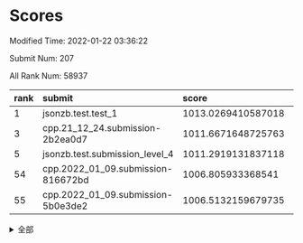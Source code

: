 # Scores

Modified Time: 2022-01-22 03:36:22

Submit Num: 207

All Rank Num: 58937

| rank |               submit               |       score        |       sigma        | pk_num |
| :--- | :--------------------------------- | :----------------- | :----------------- | :----- |
| 1    | jsonzb.test.test_1                 | 1013.0269410587018 | 0.7896901180706728 | 1137   |
| 3    | cpp.21_12_24.submission-2b2ea0d7   | 1011.6671648725763 | 0.764753470478983  | 1141   |
| 5    | jsonzb.test.submission_level_4     | 1011.2919131837118 | 0.7739771155785898 | 1132   |
| 54   | cpp.2022_01_09.submission-816672bd | 1006.805933368541  | 0.730393202473798  | 1138   |
| 55   | cpp.2022_01_09.submission-5b0e3de2 | 1006.5132159679735 | 0.7259545769348362 | 1138   |


<details>
<summary>全部</summary>

| rank |                 submit                 |       score        |       sigma        | pk_num |
| :--- | :------------------------------------- | :----------------- | :----------------- | :----- |
| 1    | jsonzb.test.test_1                     | 1013.0269410587018 | 0.7896901180706728 | 1137   |
| 2    | gobigger.level_3.submission_level_3_15 | 1011.9077740192181 | 0.767905192768689  | 1146   |
| 3    | cpp.21_12_24.submission-2b2ea0d7       | 1011.6671648725763 | 0.764753470478983  | 1141   |
| 4    | gobigger.level_3.submission_level_3_8  | 1011.4211188631089 | 0.7503123727283555 | 1136   |
| 5    | jsonzb.test.submission_level_4         | 1011.2919131837118 | 0.7739771155785898 | 1132   |
| 6    | gobigger.level_3.submission_level_3_3  | 1010.916737329301  | 0.7496158405115051 | 1145   |
| 7    | gobigger.level_3.submission_level_3_27 | 1010.8248851742821 | 0.7811679721715032 | 1143   |
| 8    | gobigger.level_3.submission_level_3_11 | 1010.701193337417  | 0.7776596089747444 | 1140   |
| 9    | gobigger.level_3.submission_level_3_41 | 1010.5125660335764 | 0.7513949209611152 | 1144   |
| 10   | gobigger.level_3.submission_level_3_35 | 1010.4507286376197 | 0.7514411053039385 | 1139   |
| 11   | gobigger.level_3.submission_level_3_19 | 1010.2655011585933 | 0.7661502411437325 | 1140   |
| 12   | gobigger.level_3.submission_level_3_48 | 1010.2409180672227 | 0.7684739466666839 | 1140   |
| 13   | gobigger.level_3.submission_level_3_29 | 1010.2213198799838 | 0.7572040239528307 | 1137   |
| 14   | gobigger.level_3.submission_level_3_26 | 1010.1348476364237 | 0.769739037583596  | 1141   |
| 15   | gobigger.level_3.submission_level_3_21 | 1010.1215783246386 | 0.7544231245983786 | 1136   |
| 16   | gobigger.level_3.submission_level_3_32 | 1010.1149951975536 | 0.734315654723293  | 1137   |
| 17   | gobigger.level_3.submission_level_3_13 | 1010.0686809906488 | 0.7731324271268001 | 1137   |
| 18   | gobigger.level_3.submission_level_3_42 | 1009.9365719890609 | 0.7757026631968245 | 1140   |
| 19   | gobigger.level_3.submission_level_3_23 | 1009.9076018915898 | 0.7418604170697313 | 1141   |
| 20   | gobigger.level_3.submission_level_3_1  | 1009.8939427028054 | 0.767153849476328  | 1135   |
| 21   | gobigger.level_3.submission_level_3_30 | 1009.8731133779756 | 0.7493352674706589 | 1140   |
| 22   | gobigger.level_3.submission_level_3_37 | 1009.8726495789766 | 0.7539156770314114 | 1137   |
| 23   | gobigger.level_3.submission_level_3_9  | 1009.8678149027953 | 0.7720259810054133 | 1141   |
| 24   | gobigger.level_3.submission_level_3_49 | 1009.850090699238  | 0.7469807709838184 | 1133   |
| 25   | gobigger.level_3.submission_level_3_43 | 1009.845449430766  | 0.7329099785215798 | 1137   |
| 26   | gobigger.level_3.submission_level_3_38 | 1009.8317697895623 | 0.7609306953605474 | 1138   |
| 27   | gobigger.level_3.submission_level_3_47 | 1009.7893226740902 | 0.7823372378810795 | 1137   |
| 28   | gobigger.level_3.submission_level_3_22 | 1009.7703425352811 | 0.7642002591871817 | 1142   |
| 29   | gobigger.level_3.submission_level_3_0  | 1009.7589700642146 | 0.7603239827695208 | 1135   |
| 30   | gobigger.level_3.submission_level_3_2  | 1009.736837413625  | 0.7724060100005402 | 1137   |
| 31   | gobigger.level_3.submission_level_3_5  | 1009.7265278535425 | 0.7547497498874134 | 1141   |
| 32   | gobigger.level_3.submission_level_3_40 | 1009.599271712263  | 0.75413853903774   | 1143   |
| 33   | gobigger.level_3.submission_level_3_34 | 1009.569139847294  | 0.7744495111443873 | 1136   |
| 34   | gobigger.level_3.submission_level_3_31 | 1009.4558486928116 | 0.7428745049864303 | 1139   |
| 35   | gobigger.level_3.submission_level_3_18 | 1009.3941142213135 | 0.755928455166463  | 1136   |
| 36   | gobigger.level_3.submission_level_3_16 | 1009.256332406544  | 0.7430883522632441 | 1139   |
| 37   | gobigger.level_3.submission_level_3_25 | 1009.2126642351805 | 0.7841624209122491 | 1143   |
| 38   | gobigger.level_3.submission_level_3_24 | 1009.2007574411721 | 0.7499977118656629 | 1140   |
| 39   | gobigger.level_3.submission_level_3_45 | 1009.1952501735014 | 0.7683513118331816 | 1137   |
| 40   | gobigger.level_3.submission_level_3_46 | 1009.178793626731  | 0.7474206140418651 | 1147   |
| 41   | gobigger.level_3.submission_level_3_39 | 1009.153298416924  | 0.7528756328955841 | 1136   |
| 42   | gobigger.level_3.submission_level_3_4  | 1009.1156892066366 | 0.7746843635325097 | 1141   |
| 43   | gobigger.level_3.submission_level_3_10 | 1009.0773865611027 | 0.7443494923308726 | 1141   |
| 44   | gobigger.level_3.submission_level_3_6  | 1009.0631277901948 | 0.764413414421475  | 1139   |
| 45   | gobigger.level_3.submission_level_3_17 | 1009.044377280486  | 0.7442517611190314 | 1138   |
| 46   | gobigger.level_3.submission_level_3_33 | 1008.95116499595   | 0.7390921119129277 | 1133   |
| 47   | gobigger.level_3.submission_level_3_44 | 1008.8449436799153 | 0.755458476997834  | 1144   |
| 48   | gobigger.level_3.submission_level_3_28 | 1008.7834609068611 | 0.7490639704342561 | 1139   |
| 49   | gobigger.level_3.submission_level_3_14 | 1008.2958021280501 | 0.7460057218670862 | 1141   |
| 50   | gobigger.level_3.submission_level_3_12 | 1008.1870081108781 | 0.7410742286691018 | 1136   |
| 51   | gobigger.level_3.submission_level_3_7  | 1008.1546058448317 | 0.7570423641870992 | 1135   |
| 52   | gobigger.level_3.submission_level_3_20 | 1007.8799427212011 | 0.7192308085246086 | 1140   |
| 53   | gobigger.level_3.submission_level_3_36 | 1007.0982277745751 | 0.7317838030735792 | 1138   |
| 54   | cpp.2022_01_09.submission-816672bd     | 1006.805933368541  | 0.730393202473798  | 1138   |
| 55   | cpp.2022_01_09.submission-5b0e3de2     | 1006.5132159679735 | 0.7259545769348362 | 1138   |
| 56   | gobigger.level_1.submission_level_1_39 | 1005.5481873789121 | 0.7167783508007127 | 1134   |
| 57   | gobigger.level_1.submission_level_1_41 | 1005.3402164114501 | 0.7108286195490708 | 1141   |
| 58   | gobigger.level_1.submission_level_1_11 | 1004.9988368927336 | 0.7165998008465785 | 1144   |
| 59   | gobigger.level_1.submission_level_1_17 | 1004.4882873237813 | 0.7126059543076151 | 1143   |
| 60   | gobigger.level_1.submission_level_1_26 | 1004.4101671653594 | 0.7262417359572554 | 1144   |
| 61   | gobigger.level_1.submission_level_1_13 | 1004.3674399842769 | 0.7215386658580863 | 1140   |
| 62   | gobigger.level_1.submission_level_1_24 | 1004.2002886968305 | 0.7312902938646187 | 1137   |
| 63   | gobigger.level_1.submission_level_1_4  | 1004.0514324620327 | 0.718545613693767  | 1141   |
| 64   | gobigger.level_1.submission_level_1_47 | 1004.0021266305489 | 0.7187016515841751 | 1138   |
| 65   | gobigger.level_1.submission_level_1_20 | 1003.9166822669039 | 0.7162323315536416 | 1134   |
| 66   | gobigger.level_1.submission_level_1_49 | 1003.8577188589596 | 0.7225803325591281 | 1139   |
| 67   | gobigger.level_1.submission_level_1_7  | 1003.7630549280657 | 0.7219464031357911 | 1139   |
| 68   | gobigger.level_1.submission_level_1_43 | 1003.6773376159165 | 0.7071599919643764 | 1135   |
| 69   | gobigger.level_1.submission_level_1_45 | 1003.6753772044855 | 0.7123236949014358 | 1139   |
| 70   | gobigger.level_1.submission_level_1_18 | 1003.6421392954037 | 0.7146696296006388 | 1141   |
| 71   | gobigger.level_1.submission_level_1_37 | 1003.6073140045411 | 0.7065845538261006 | 1144   |
| 72   | gobigger.level_1.submission_level_1_29 | 1003.6053409734029 | 0.7204077636593644 | 1142   |
| 73   | gobigger.level_1.submission_level_1_33 | 1003.599942927229  | 0.7137989523136135 | 1144   |
| 74   | gobigger.level_1.submission_level_1_15 | 1003.5551338305689 | 0.7234214829625634 | 1141   |
| 75   | gobigger.level_1.submission_level_1_3  | 1003.5350517009732 | 0.7201761054105481 | 1136   |
| 76   | gobigger.level_1.submission_level_1_28 | 1003.4993004146739 | 0.7241694501295456 | 1137   |
| 77   | gobigger.level_1.submission_level_1_27 | 1003.4927952845547 | 0.713418699301121  | 1141   |
| 78   | gobigger.level_1.submission_level_1_12 | 1003.4663551047423 | 0.7145895342475316 | 1137   |
| 79   | gobigger.level_1.submission_level_1_1  | 1003.4430221310673 | 0.7022722181155038 | 1141   |
| 80   | gobigger.level_1.submission_level_1_30 | 1003.4072180519776 | 0.7137386205950168 | 1142   |
| 81   | gobigger.level_1.submission_level_1_35 | 1003.3928752078804 | 0.7213333710832072 | 1149   |
| 82   | gobigger.level_1.submission_level_1_14 | 1003.3826483705338 | 0.7133280971553223 | 1137   |
| 83   | gobigger.level_1.submission_level_1_42 | 1003.358679817477  | 0.7183997583797613 | 1133   |
| 84   | gobigger.level_1.submission_level_1_0  | 1003.3421780425007 | 0.7144639318737859 | 1138   |
| 85   | gobigger.level_1.submission_level_1_2  | 1003.3203541399869 | 0.722842505091298  | 1137   |
| 86   | gobigger.level_1.submission_level_1_46 | 1003.2565737760656 | 0.7105349654634621 | 1138   |
| 87   | gobigger.level_1.submission_level_1_16 | 1003.2145216931094 | 0.70475064096522   | 1141   |
| 88   | gobigger.level_1.submission_level_1_6  | 1003.2126043625674 | 0.707892504081519  | 1142   |
| 89   | gobigger.level_1.submission_level_1_23 | 1003.1782901225145 | 0.715552378140033  | 1140   |
| 90   | gobigger.level_1.submission_level_1_31 | 1003.056369215126  | 0.7143588267085116 | 1137   |
| 91   | gobigger.level_1.submission_level_1_32 | 1003.0124993747129 | 0.7184390096827052 | 1142   |
| 92   | gobigger.level_1.submission_level_1_8  | 1002.994993466157  | 0.7213881739490611 | 1138   |
| 93   | gobigger.level_1.submission_level_1_22 | 1002.8843563243349 | 0.7254586976873738 | 1144   |
| 94   | gobigger.level_1.submission_level_1_34 | 1002.6694747599059 | 0.7143999449573972 | 1143   |
| 95   | gobigger.level_1.submission_level_1_21 | 1002.5565637910303 | 0.7159232253393107 | 1142   |
| 96   | gobigger.level_1.submission_level_1_10 | 1002.5115477383749 | 0.7169239510845082 | 1135   |
| 97   | gobigger.level_1.submission_level_1_9  | 1002.4572867284911 | 0.7034284443755415 | 1138   |
| 98   | gobigger.level_1.submission_level_1_25 | 1002.4451347361223 | 0.7136512047395414 | 1136   |
| 99   | gobigger.level_1.submission_level_1_38 | 1002.439280208526  | 0.7092931779327719 | 1142   |
| 100  | gobigger.level_1.submission_level_1_19 | 1002.3802045610179 | 0.7244049842447952 | 1140   |
| 101  | gobigger.level_1.submission_level_1_36 | 1002.2647019420668 | 0.717900205796476  | 1134   |
| 102  | gobigger.level_1.submission_level_1_48 | 1002.2232601689174 | 0.7150121656009512 | 1136   |
| 103  | gobigger.level_1.submission_level_1_40 | 1002.1480921318669 | 0.7084414385196681 | 1134   |
| 104  | gobigger.level_1.submission_level_1_5  | 1001.9581815378314 | 0.7161329577882024 | 1141   |
| 105  | gobigger.level_1.submission_level_1_44 | 1001.5962501385462 | 0.7136439349048161 | 1141   |
| 106  | gobigger.random.submission_random_2    | 997.6344351242556  | 0.7094819604266485 | 1135   |
| 107  | gobigger.random.submission_random_14   | 997.3808230142943  | 0.7107755490072315 | 1142   |
| 108  | gobigger.random.submission_random_26   | 997.0872307079769  | 0.7000158078036416 | 1138   |
| 109  | gobigger.random.submission_random_8    | 997.0601546273699  | 0.7069941223606275 | 1142   |
| 110  | gobigger.random.submission_random_31   | 996.8490725296167  | 0.7050945055590022 | 1141   |
| 111  | gobigger.random.submission_random_40   | 996.816027556575   | 0.7258059716208884 | 1139   |
| 112  | gobigger.random.submission_random_19   | 996.7533248265436  | 0.7282583859790811 | 1138   |
| 113  | gobigger.random.submission_random_1    | 996.5425852193431  | 0.7072502904000924 | 1138   |
| 114  | gobigger.random.submission_random_12   | 996.5098237424611  | 0.7041819435747779 | 1133   |
| 115  | gobigger.random.submission_random_24   | 996.4878382301456  | 0.7068946415627886 | 1136   |
| 116  | gobigger.random.submission_random_23   | 996.474079254215   | 0.7149681306832734 | 1142   |
| 117  | gobigger.random.submission_random_21   | 996.31038420101    | 0.7030242664896735 | 1139   |
| 118  | gobigger.random.submission_random_16   | 996.2783161483754  | 0.7122530402658668 | 1142   |
| 119  | gobigger.random.submission_random_20   | 996.2747731477674  | 0.7179036858426033 | 1135   |
| 120  | gobigger.random.submission_random_25   | 996.2171758164749  | 0.6931904557282415 | 1137   |
| 121  | gobigger.random.submission_random_32   | 996.1601091864845  | 0.7132079052174883 | 1140   |
| 122  | gobigger.random.submission_random_46   | 996.1513052081614  | 0.7113618849363419 | 1140   |
| 123  | gobigger.random.submission_random_22   | 996.0788615403302  | 0.7125614412428354 | 1141   |
| 124  | gobigger.random.submission_random_18   | 996.0001763394347  | 0.7007465525158004 | 1135   |
| 125  | gobigger.random.submission_random_15   | 995.926379421861   | 0.7045659043773512 | 1139   |
| 126  | gobigger.random.submission_random_43   | 995.8793711036544  | 0.7155571551143293 | 1140   |
| 127  | gobigger.random.submission_random_9    | 995.8520435316109  | 0.7134163155542824 | 1139   |
| 128  | gobigger.random.submission_random_3    | 995.8340502529472  | 0.7069699917737083 | 1137   |
| 129  | gobigger.random.submission_random_13   | 995.8137583348731  | 0.7291248114868247 | 1134   |
| 130  | gobigger.random.submission_random_41   | 995.7564237135167  | 0.7123584904346735 | 1140   |
| 131  | gobigger.random.submission_random_49   | 995.703579052756   | 0.7206072881453982 | 1135   |
| 132  | gobigger.random.submission_random_29   | 995.5044807339764  | 0.6989470918663475 | 1138   |
| 133  | gobigger.random.submission_random_33   | 995.4944343740847  | 0.7131359525718054 | 1137   |
| 134  | gobigger.random.submission_random_30   | 995.4644796341963  | 0.721997165098815  | 1142   |
| 135  | gobigger.random.submission_random_34   | 995.4167949064758  | 0.7244604993015867 | 1143   |
| 136  | gobigger.random.submission_random_0    | 995.3915077320497  | 0.731169363927295  | 1138   |
| 137  | gobigger.random.submission_random_38   | 995.3488326081299  | 0.6977842375406861 | 1138   |
| 138  | gobigger.random.submission_random_42   | 995.3464940245549  | 0.713547853866047  | 1135   |
| 139  | gobigger.random.submission_random_47   | 995.3101321811557  | 0.7241998875783663 | 1136   |
| 140  | gobigger.random.submission_random_48   | 995.2663590019032  | 0.7307930532180644 | 1139   |
| 141  | gobigger.random.submission_random_44   | 995.2458193015208  | 0.723841191400037  | 1139   |
| 142  | gobigger.random.submission_random_6    | 995.1896599348862  | 0.7144000861555327 | 1140   |
| 143  | gobigger.random.submission_random_17   | 995.1257161452555  | 0.7093038891139255 | 1138   |
| 144  | gobigger.random.submission_random_27   | 995.042012890794   | 0.7048403026827559 | 1136   |
| 145  | gobigger.random.submission_random_36   | 995.0328578189792  | 0.7090750843467459 | 1135   |
| 146  | gobigger.random.submission_random_28   | 995.0243608658573  | 0.7174346084407875 | 1140   |
| 147  | gobigger.random.submission_random_35   | 994.9955135426129  | 0.7184793815777673 | 1145   |
| 148  | gobigger.random.submission_random_4    | 994.9511051957483  | 0.7155692644646847 | 1134   |
| 149  | gobigger.random.submission_random_45   | 994.8807561828113  | 0.72316895289569   | 1141   |
| 150  | gobigger.random.submission_random_7    | 994.8682613538257  | 0.7138540829324634 | 1135   |
| 151  | gobigger.random.submission_random_10   | 994.7809253148794  | 0.7249848492476423 | 1142   |
| 152  | gobigger.random.submission_random_5    | 994.6436875068167  | 0.7224438922855525 | 1137   |
| 153  | gobigger.random.submission_random_39   | 994.6300513115865  | 0.7051169526721561 | 1137   |
| 154  | gobigger.random.submission_random_37   | 994.6228315426491  | 0.7218219587116463 | 1137   |
| 155  | gobigger.random.submission_random_11   | 994.5310967349934  | 0.717470288662186  | 1137   |
| 156  | gobigger.level_2.submission_level_2_49 | 993.9646486311602  | 0.7372283983165365 | 1133   |
| 157  | gobigger.level_2.submission_level_2_6  | 993.9543287067323  | 0.7278726441515154 | 1145   |
| 158  | gobigger.level_2.submission_level_2_30 | 993.8451651895322  | 0.7195458015098768 | 1137   |
| 159  | gobigger.level_2.submission_level_2_11 | 993.3481828757422  | 0.7283833855361428 | 1141   |
| 160  | gobigger.level_2.submission_level_2_44 | 993.296343272505   | 0.7489801757325053 | 1138   |
| 161  | gobigger.level_2.submission_level_2_35 | 993.2918999951886  | 0.7356461358427219 | 1134   |
| 162  | gobigger.level_2.submission_level_2_24 | 993.2480359987447  | 0.733986942782566  | 1140   |
| 163  | gobigger.level_2.submission_level_2_5  | 993.2154704897176  | 0.7418116472587495 | 1141   |
| 164  | gobigger.level_2.submission_level_2_29 | 993.1864446524157  | 0.734111101301201  | 1140   |
| 165  | gobigger.level_2.submission_level_2_9  | 993.0544773328594  | 0.7334964849099    | 1135   |
| 166  | gobigger.level_2.submission_level_2_26 | 992.9518298767484  | 0.731196455818688  | 1140   |
| 167  | gobigger.level_2.submission_level_2_40 | 992.9344538622864  | 0.7423720451233176 | 1131   |
| 168  | gobigger.level_2.submission_level_2_22 | 992.8436365850238  | 0.7525786089207501 | 1141   |
| 169  | gobigger.level_2.submission_level_2_1  | 992.825759406486   | 0.7446380015001137 | 1134   |
| 170  | gobigger.level_2.submission_level_2_12 | 992.7744867728879  | 0.7322957203023931 | 1134   |
| 171  | gobigger.level_2.submission_level_2_43 | 992.7193418218735  | 0.7392967206656228 | 1141   |
| 172  | gobigger.level_2.submission_level_2_21 | 992.6590704083139  | 0.7294602174821981 | 1139   |
| 173  | gobigger.level_2.submission_level_2_32 | 992.610264732358   | 0.7574018233720747 | 1136   |
| 174  | gobigger.level_2.submission_level_2_33 | 992.5809405328305  | 0.7326140844039939 | 1142   |
| 175  | gobigger.level_2.submission_level_2_20 | 992.5209702847575  | 0.7409894686502346 | 1142   |
| 176  | gobigger.level_2.submission_level_2_39 | 992.4888737082164  | 0.7545864850621792 | 1140   |
| 177  | gobigger.level_2.submission_level_2_4  | 992.4867424419056  | 0.7349031002425632 | 1135   |
| 178  | gobigger.level_2.submission_level_2_48 | 992.4799278416907  | 0.7468320376354741 | 1138   |
| 179  | gobigger.level_2.submission_level_2_36 | 992.4659419278092  | 0.7362792462997885 | 1136   |
| 180  | gobigger.level_2.submission_level_2_7  | 992.3811464537469  | 0.7520532300435417 | 1141   |
| 181  | gobigger.level_2.submission_level_2_46 | 992.3655662118853  | 0.7364736161339561 | 1134   |
| 182  | gobigger.level_2.submission_level_2_8  | 992.3483200930772  | 0.741769911423232  | 1141   |
| 183  | gobigger.level_2.submission_level_2_34 | 992.2976244947367  | 0.7442465343820293 | 1140   |
| 184  | gobigger.level_2.submission_level_2_23 | 992.204403999101   | 0.7542146400763333 | 1138   |
| 185  | gobigger.level_2.submission_level_2_42 | 992.1619790071353  | 0.7397187024887782 | 1143   |
| 186  | gobigger.level_2.submission_level_2_38 | 992.1513670672823  | 0.747125679204757  | 1137   |
| 187  | gobigger.level_2.submission_level_2_15 | 991.9612730889381  | 0.7331124741958757 | 1136   |
| 188  | gobigger.level_2.submission_level_2_2  | 991.8591164859507  | 0.7468852064997162 | 1137   |
| 189  | gobigger.level_2.submission_level_2_41 | 991.8387287685141  | 0.7552226606935947 | 1140   |
| 190  | gobigger.level_2.submission_level_2_47 | 991.8105654915693  | 0.7441215197043993 | 1141   |
| 191  | gobigger.level_2.submission_level_2_17 | 991.6369167224218  | 0.7529159352797798 | 1141   |
| 192  | gobigger.level_2.submission_level_2_10 | 991.6098268822137  | 0.737786769203916  | 1143   |
| 193  | gobigger.level_2.submission_level_2_31 | 991.4830502352994  | 0.7651995339815815 | 1133   |
| 194  | gobigger.level_2.submission_level_2_3  | 991.3279993512638  | 0.7668273904151903 | 1141   |
| 195  | gobigger.level_2.submission_level_2_37 | 991.2911831980217  | 0.7630254314945263 | 1141   |
| 196  | gobigger.level_2.submission_level_2_27 | 991.2682614554203  | 0.7482619451221544 | 1141   |
| 197  | gobigger.level_2.submission_level_2_45 | 991.1874653946312  | 0.7671607678831169 | 1144   |
| 198  | gobigger.level_2.submission_level_2_16 | 991.1278259478049  | 0.7571002948470951 | 1140   |
| 199  | gobigger.level_2.submission_level_2_19 | 991.0689303840932  | 0.7502188023792317 | 1136   |
| 200  | gobigger.level_2.submission_level_2_18 | 990.9174193027859  | 0.7594677120625444 | 1140   |
| 201  | gobigger.level_2.submission_level_2_14 | 990.8510592434371  | 0.7687482134252555 | 1133   |
| 202  | gobigger.level_2.submission_level_2_0  | 990.6994796061745  | 0.7570654928691897 | 1142   |
| 203  | gobigger.level_2.submission_level_2_25 | 990.602119505287   | 0.7470194383861615 | 1141   |
| 204  | gobigger.level_2.submission_level_2_28 | 990.4441577841634  | 0.7489594503867126 | 1137   |
| 205  | gobigger.level_2.submission_level_2_13 | 990.3878713815859  | 0.785152326631885  | 1143   |
| 206  | gobigger.none.submission_none_0        | 976.9962513363843  | 1.3546927592126559 | 1143   |
| 207  | gobigger.none.submission_none_1        | 975.9123907772802  | 1.4799854759121118 | 1141   |

</details>